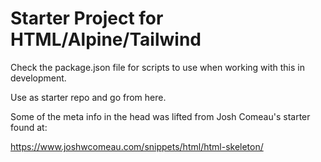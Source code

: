 # Starter Project for HTML/Alpine/Tailwind

Check the package.json file for scripts to use when working with this in development.

Use as starter repo and go from here.

Some of the meta info in the head was lifted from Josh Comeau's starter found at:

https://www.joshwcomeau.com/snippets/html/html-skeleton/
